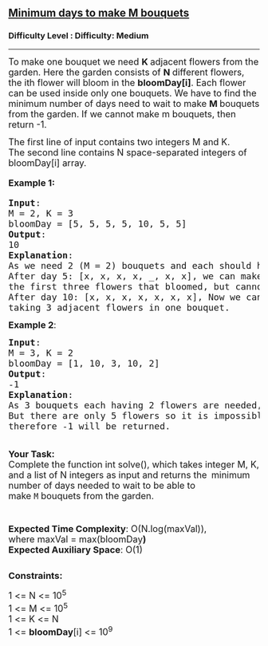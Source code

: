 <h2><a href="https://www.geeksforgeeks.org/problems/minimum-days-to-make-m-bouquets/1?page=1&sortBy=newest&query=page1sortBynewest">Minimum days to make M bouquets</a></h2><h3>Difficulty Level : Difficulty: Medium</h3><hr><div class="problems_problem_content__Xm_eO"><p><span style="font-size:18px">To make one bouquet we need <strong>K </strong>adjacent flowers from the garden. Here the garden consists of <strong>N </strong>different flowers, the ith flower will bloom in the <strong>bloomDay[i]</strong>.&nbsp;Each flower can be used inside only one bouquets.&nbsp;We have to find the minimum number of days need to wait to make <strong>M </strong>bouquets from the garden. If we cannot make m bouquets, then return -1.</span></p>

<p><span style="font-size:18px">The first line of input contains two integers M and&nbsp;K.<br>
The second line contains N space-separated integers of bloomDay[i] array.</span></p>

<h4><span style="font-size:18px"><strong>Example 1</strong>:</span></h4>

<pre><span style="font-size:18px"><strong>Input</strong>:
M = 2, K = 3
bloomDay = [5, 5, 5, 5, 10, 5, 5]
<strong>Output</strong>:
10
<strong>Explanation</strong>:
As we need 2 (M = 2) bouquets and each should have 3 flowers,
After day 5: [x, x, x, x, _, x, x], we can make one bouquet of
the first three flowers that bloomed, but cannot make another bouquet.
After day 10: [x, x, x, x, x, x, x], Now we can make two bouquets,
taking 3 adjacent flowers in one bouquet.</span></pre>

<p><span style="font-size:18px"><strong>Example 2</strong>:</span></p>

<pre><span style="font-size:18px"><strong>Input</strong>: </span>
<span style="font-size:18px">M = 3, K = 2</span>
<span style="font-size:18px">bloomDay = [1, 10, 3, 10, 2]</span>
<span style="font-size:18px"><strong>Output</strong>: 
-1</span>
<span style="font-size:18px"><strong>Explanation</strong>:
As 3 bouquets each having 2 flowers are needed, that means we need 6 flowers. 
But there are only 5 flowers so it is impossible to get the needed bouquets
therefore -1 will be returned.

</span></pre>

<p><span style="font-size:18px"><strong>Your Task:</strong><br>
Complete the function int solve(), which takes integer M, K, and a list of N integers as input and returns the </span><em>&nbsp;</em><span style="font-size:18px">minimum number of days needed to wait to be able to make&nbsp;<code>M</code>&nbsp;bouquets from the garden.</span></p>

<p>&nbsp;</p>

<p><span style="font-size:18px"><strong>Expected Time Complexity</strong>: O(N.log(maxVal)), where&nbsp;maxVal = max(bloomDay<strong>)</strong><br>
<strong>Expected Auxiliary Space</strong>: O(1)</span></p>

<p><br>
<span style="font-size:18px"><strong>Constraints:</strong></span></p>

<p><span style="font-size:18px">1 &lt;= N &lt;= 10<sup>5</sup><br>
1 &lt;= M &lt;= 10<sup>5</sup><br>
1 &lt;= K &lt;= N<br>
1 &lt;= <strong>bloomDay</strong>[i] &lt;= 10<sup>9</sup></span></p>
</div>